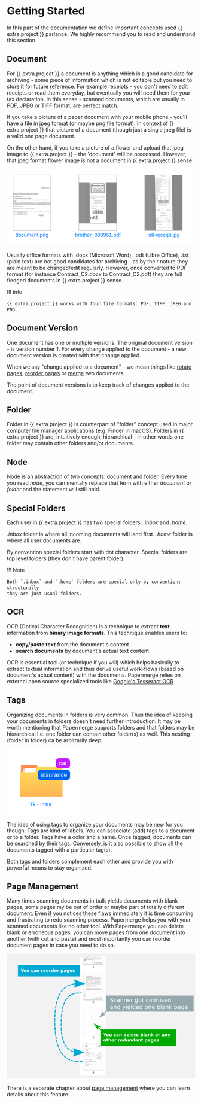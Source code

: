 # Getting Started

In this part of the documentation we define important concepts used {{ extra.project }}
parlance. We highly recommend you to read and understand this section.

## Document

For {{ extra.project }} a document is anything which is a good candidate for
archiving - some piece of information which is not editable but you need to
store it for future reference. For example receipts - you don't need to edit
receipts or read them everyday, but eventually you will need them for your
tax declaration. In this sense - scanned documents, which are usually in PDF,
JPEG or TIFF format, are perfect match.

If you take a picture of a paper document with your mobile phone - you'll have
a file in jpeg format (or maybe png file format). In context of {{ extra.project }}
that picture of a document (though just a single jpeg
file) is a valid one page document.

On the other hand, if you take a picture of a flower and upload that jpeg
image to {{ extra.project }} - the 'document' will be processed. However,
that jpeg format flower image is not a document in {{ extra.project }}
sense.

![Png and jpeg formats along with PDF are natively supported](../img/getting-started/pdf-png-jpeg-documents.png)

Usually office formats with .docx (Microsoft Word), .odt (Libre Office), .txt
(plain text) are not good candidates for archiving - as by their nature they
are meant to be changed/edit regularly. However, once converted to PDF format
(for instance Contract_C2.docx to Contract_C2.pdf) they are full fledged
documents in {{ extra.project }} sense.

!!! info

    {{ extra.project }} works with four file formats: PDF, TIFF, JPEG and PNG.


## Document Version

One document has one or multiple versions. The original document version - is version number 1.
For every change applied to the document - a new document version is created with that change applied.

When we say "change applied to a document" - we mean things like [rotate pages](./page-management.md#rotate), [reorder pages](./page-management.md#reorder) or
[merge](./merge-documents.md) two documents.

The point of document versions is to keep track of changes applied to the document.


## Folder

Folder in {{ extra.project }} is counterpart of "folder" concept used in major
computer file manager applications (e.g. Finder in macOS). Folders in {{ extra.project }}
are, intuitively enough, hierarchical - in other words one
folder may contain other folders and/or documents.


## Node

Node is an abstraction of two concepts: document and folder.
Every time you read *node*, you can mentally replace that term
with either *document* or *folder* and the statement will still hold.


## Special Folders

Each user in {{ extra.project }} has two special folders: *.inbox* and *.home*.

*.inbox* folder is where all incoming documents will land first.
*.home* folder is where all user documents are.

By convention special folders start with dot character.
Special folders are top level folders (they don't have parent folder).


!!! Note

    Both `.inbox` and `.home` folders are special only by convention; structurally
    they are just usual folders.


## OCR

OCR (Optical Character Recognition) is a technique to extract **text** information from **binary image formats**.
This technique enables users to:

* **copy/paste  text** from the document's content
* **search documents** by document's actual text content

OCR is essential tool (or technique if you will) which helps basically to
extract textual information and thus derive useful work-flows
(based on document's actual content) with the documents.
Papermerge relies on external open source specialized tools like
[Google's Tesseract OCR](https://github.com/tesseract-ocr/tesseract)


## Tags

Organizing documents in folders is very common. Thus the idea of keeping your
documents in folders doesn't need further introduction. It may be worth
mentioning that Papermerge supports folders and that folders may be
hierarchical i.e. one folder can contain other folder(s) as well. This nesting
(folder in folder) ca be arbitrarily deep.

![Folder with tags on it](../img/getting-started/folder-with-tags.png)

The idea of using tags to organize your documents
may be new for you though. Tags are kind of labels. You can associate
(add) tags to a document or to a folder. Tags have a color and a name. Once
tagged, documents can be searched by their tags. Conversely, is it also
possible to show all the documents tagged with a particular tag(s).

Both tags and folders complement each other and provide you with powerful
means to stay organized.


## Page Management


Many times scanning documents in bulk yields documents with blank pages; some
pages my be out of order or maybe part of totally different document. Even if
you notices these flaws immediately it is time consuming and frustrating to
redo scanning process. Papermerge helps you with your scanned documents like
no other tool. With Papermerge you can delete blank or erroneous pages, you
can move pages from one document into another (with cut and paste) and most
importantly you can reorder document pages in case you need to do so.

![Blank pages in a document](../img/getting-started/blank-pages.png)

There is a separate chapter about [page management](page-management.md) where you can learn
details about this feature.
